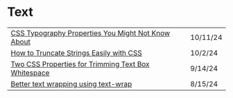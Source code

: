 # Text

|                                                                                                                                                          |          |
| -------------------------------------------------------------------------------------------------------------------------------------------------------- | -------- |
| [CSS Typography Properties You Might Not Know About](https://webdeveloper.beehiiv.com/p/css-typography-properties-you-might-not-know-about?ref=dailydev) | 10/11/24 |
| [How to Truncate Strings Easily with CSS](https://www.thisdot.co/blog/how-to-truncate-strings-easily-with-css?ref=dailydev)                              | 10/2/24  |
| [Two CSS Properties for Trimming Text Box Whitespace](https://css-tricks.com/two-css-properties-for-trimming-text-box-whitespace/?ref=dailydev)          | 9/14/24  |
| [Better text wrapping using text-wrap](https://app.daily.dev/posts/better-text-wrapping-using-text-wrap-ama8yffxu)                                       | 8/15/24  |
